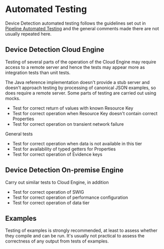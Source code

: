# Automated Testing

Device Detection automated testing follows the guidelines set out
in [Pipeline Automated Testing](../../pipeline-specification/part3/automated-testing.md)
and the general comments made there are not usually repeated here.

## Device Detection Cloud Engine

Testing of several 
parts of the operation of the Cloud Engine may require access to a 
remote server and hence the tests may appear more as integration tests
than unit tests.

The Java reference implementation doesn't provide a stub server and doesn't
approach testing by processing of canonical JSON examples, so does require
a remote server. Some parts of testing are carried out using mocks.

- Test for correct return of values with known Resource Key
- Test for correct operation when Resource Key doesn't contain correct Properties
- Test for correct operation on transient network failure

General tests
- Test for correct operation when data is not available in this tier
- Test for availability of typed getters for Properties
- Test for correct operation of Evidence keys

## Device Detection On-premise Engine

Carry out similar tests to Cloud Engine, in addition
- Test for correct operation of SWIG
- Test for correct operation of performance configuration
- Test for correct operation of data tier

## Examples

Testing of examples is strongly recommended, at least to assess whether they
compile and can be run. It's usually not practical to assess the correctness
of any output from tests of examples.




